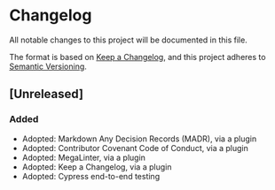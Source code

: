 # Changelog

All notable changes to this project will be documented in this file.

The format is based on [Keep a Changelog](https://keepachangelog.com/en/1.0.0/),
and this project adheres to [Semantic Versioning](https://semver.org/spec/v2.0.0.html).

## [Unreleased]

### Added

- Adopted: Markdown Any Decision Records (MADR), via a plugin
- Adopted: Contributor Covenant Code of Conduct, via a plugin
- Adopted: MegaLinter, via a plugin
- Adopted: Keep a Changelog, via a plugin
- Adopted: Cypress end-to-end testing
